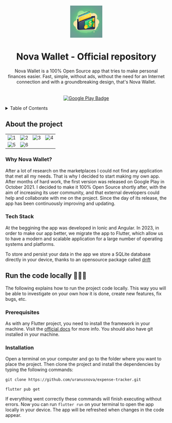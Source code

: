 <!-- PROJECT LOGO -->
<br />
<div align="center">
  <a href="https://github.com/othneildrew/Best-README-Template">
    <img src="assets/resources/appIcon-with-margin.png"  alt="App Icon" width="100" height="100">
  </a>

  <h1 align="center">Nova Wallet - Official repository</h1>

  <p align="center">
    Nova Wallet is a 100% Open Source app that tries to make personal finances easier. Fast, simple, without ads, without the need for an Internet connection and with a groundbreaking design, that's Nova Wallet.
    <br />
    <br />
    <br />
    <a href="https://play.google.com/store/apps/details?id=com.novawallet.app">
      <img src="https://play.google.com/intl/en_us/badges/images/generic/en-play-badge.png"  alt="Google Play Badge" height="68">
    </a>
  </p>
</div>

<!-- TABLE OF CONTENTS -->
<details>
  <summary>Table of Contents</summary>
  <ol>
    <li>
      <a href="#about-the-project">About The Project</a>
      <ul>
        <li><a href="#why-Nova Wallet">Why Nova Wallet?</a></li>
        <li><a href="#tech-stack">Tech Stack</a></li>
      </ul>
    </li>
    <li>
      <a href="#run-the-code-locally-">Run the code locally</a>
      <ul>
        <li><a href="#prerequisites">Prerequisites</a></li>
        <li><a href="#installation">Installation</a></li>
      </ul>
    </li>
        <li>
      <a href="#contributing-">Contributing</a>
      <ul>
        <li><a href="#why-to-contribute">Why to contribute?</a></li>
      </ul>
    </li>
    <li><a href="#contact">Contact</a></li>
  </ol>
</details>

## About the project

|                                                                                                                    |                                                                                                                    |                                                                                                                    |                                                                                                                    |
| :----------------------------------------------------------------------------------------------------------------: | :----------------------------------------------------------------------------------------------------------------: | :----------------------------------------------------------------------------------------------------------------: | :----------------------------------------------------------------------------------------------------------------: |
| ![1](https://github.com/enrique-lozano/Monekin/blob/main/app-marketplaces/screenshots/en/Mockups/Diapositiva1.PNG) | ![2](https://github.com/enrique-lozano/Monekin/blob/main/app-marketplaces/screenshots/en/Mockups/Diapositiva2.PNG) | ![3](https://github.com/enrique-lozano/Monekin/blob/main/app-marketplaces/screenshots/en/Mockups/Diapositiva3.PNG) | ![4](https://github.com/enrique-lozano/Monekin/blob/main/app-marketplaces/screenshots/en/Mockups/Diapositiva4.PNG) |
| ![5](https://github.com/enrique-lozano/Monekin/blob/main/app-marketplaces/screenshots/en/Mockups/Diapositiva5.PNG) | ![6](https://github.com/enrique-lozano/Monekin/blob/main/app-marketplaces/screenshots/en/Mockups/Diapositiva6.PNG) |

### Why Nova Wallet?

After a lot of research on the marketplaces I could not find any application that met all my needs. That is why I decided to start making my own app. After months of hard work, the first version was released on Google Play in October 2021. I decided to make it 100% Open Source shortly after, with the aim of increasing its user community, and that external developers could help and collaborate with me on the project. Since the day of its release, the app has been continuously improving and updating.

### Tech Stack

At the beggining the app was developed in Ionic and Angular. In 2023, in order to make our app better, we migrate the app to Flutter, which allow us to have a modern and scalable application for a large number of operating systems and platforms.

To store and persist your data in the app we store a SQLite database directly in your device, thanks to an opensource package called [drift](https://github.com/simolus3/drift)

## Run the code locally 🚀🧑‍💻

The following explains how to run the project code locally. This way you will be able to investigate on your own how it is done, create new features, fix bugs, etc.

### Prerequisites

As with any Flutter project, you need to install the framework in your machine. Visit the [official docs](https://docs.flutter.dev/get-started/install) for more info. You should also have git installed in your machine.

### Installation

Open a terminal on your computer and go to the folder where you want to place the project. Then clone the project and install the dependencies by typing the following commands:

```
git clone https://github.com/uranusnova/expense-tracker.git
```

```
flutter pub get
```

If everything went correctly these commands will finish executing without errors. Now you can run <code>flutter run</code> on your terminal to open the app locally in your device. The app will be refreshed when changes in the code appear. 